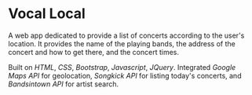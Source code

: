 # Vocal Local

A web app dedicated to provide a list of concerts according to the user's location. It provides the name of the playing bands, the address of the concert and how to get there, and the concert times.

Built on *HTML*, *CSS*, *Bootstrap*, *Javascript*, *JQuery*. Integrated *Google Maps API* for geolocation, *Songkick API* for listing today's concerts, and *Bandsintown API* for artist search.